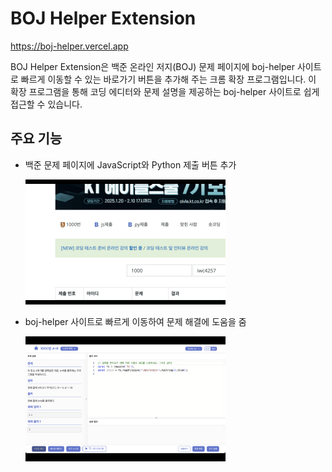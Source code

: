 # BOJ Helper Extension

<https://boj-helper.vercel.app>

BOJ Helper Extension은 백준 온라인 저지(BOJ) 문제 페이지에 boj-helper 사이트로 빠르게 이동할 수 있는 바로가기 버튼을 추가해 주는 크롬 확장 프로그램입니다.
이 확장 프로그램을 통해 코딩 에디터와 문제 설명을 제공하는 boj-helper 사이트로 쉽게 접근할 수 있습니다.

## 주요 기능

- 백준 문제 페이지에 JavaScript와 Python 제출 버튼 추가

    <img height="200" src="./assets/buttons.png">
    

- boj-helper 사이트로 빠르게 이동하여 문제 해결에 도움을 줌

    <img height="200" src="./assets/boj-helper.png">
  
